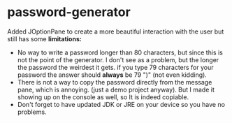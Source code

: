# password-generator
Added JOptionPane to create a more beautiful interaction with the user but still has some **limitations:**
 - No way to write a password longer than 80 characters, but since this is not the point of the generator. I don't see as a problem, but the longer the password the weirdest it gets. if you type 79 characters for your password the answer should **always** be 79 ")" (not even kidding).
 - There is not a way to copy the password directly from the message pane, which is annoying. (just a demo project anyway). But I made it showing up on the console as well, so It is indeed copiable.
 - Don't forget to have updated JDK or JRE on your device so you have no problems.
